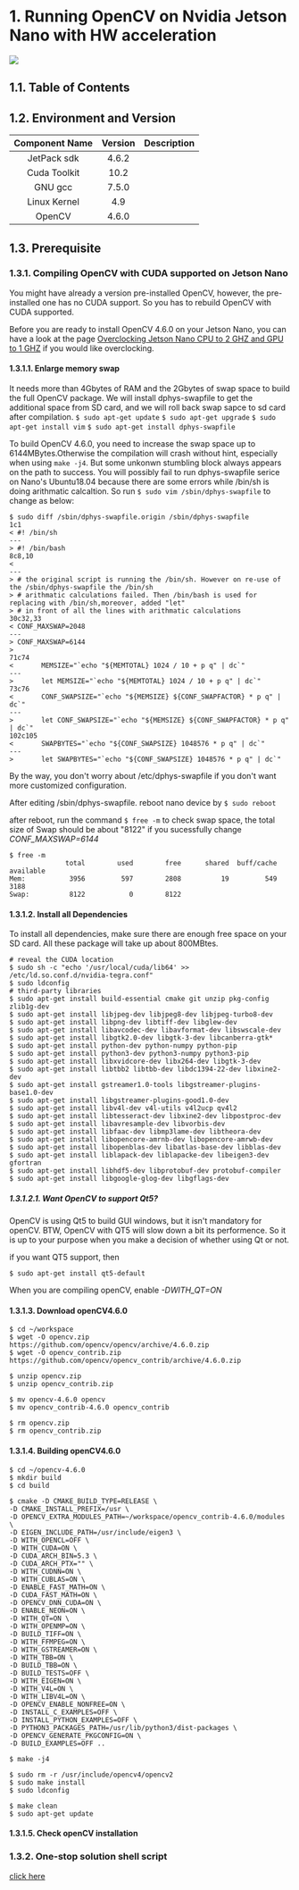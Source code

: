 # 1. Running OpenCV on Nvidia Jetson Nano with HW acceleration
![](../../../asset/opencv/img/openCV_logo.png)
## 1.1. Table of Contents


<!-- @import "[TOC]" {cmd="toc" depthFrom=1 depthTo=6 orderedList=false} -->




## 1.2. Environment and Version

| Component Name  | Version  | Description |
| :------------: |:---------------:| :-----:|
| JetPack sdk  | 4.6.2 |  |
| Cuda Toolkit     | 10.2        |   |
| GNU gcc | 7.5.0        |    |
| Linux Kernel     | 4.9        |  |
| OpenCV | 4.6.0        |    |


## 1.3. Prerequisite
### 1.3.1. Compiling OpenCV with CUDA supported on Jetson Nano 

You might have already a version pre-installed OpenCV, however, the pre-installed one has no CUDA support. So you has to rebuild OpenCV with CUDA supported.

Before you are ready to install OpenCV 4.6.0 on your Jetson Nano, you can have a look at the page [Overclocking Jetson Nano CPU to 2 GHZ and GPU to 1 GHZ](https://qengineering.eu/overclocking-the-jetson-nano.html) if you would like overclocking.

#### 1.3.1.1. Enlarge memory swap

It needs more than 4Gbytes of RAM and the 2Gbytes of swap space to build the full OpenCV package. We will install dphys-swapfile to get the additional space from SD card, and we will roll back swap sapce to sd card after compilation.
`$ sudo apt-get update`
`$ sudo apt-get upgrade`
`$ sudo apt-get install vim`
`$ sudo apt-get install dphys-swapfile`

To build OpenCV 4.6.0, you need to increase the swap space up to 6144MBytes.Otherwise the compilation will crash without hint, especially when using `make -j4`.
But some unkonwn stumbling block always appears on the path to success. You will possibly fail to run dphys-swapfile serice on Nano's Ubuntu18.04 because there are some errors while /bin/sh is doing arithmatic calcaltion. So run `$ sudo vim /sbin/dphys-swapfile` to change as below:
``` shell
$ sudo diff /sbin/dphys-swapfile.origin /sbin/dphys-swapfile
1c1
< #! /bin/sh
---
> #! /bin/bash
8c8,10
<
---
> # the original script is running the /bin/sh. However on re-use of the /sbin/dphys-swapfile the /bin/sh
> # arithmatic calculations failed. Then /bin/bash is used for replacing with /bin/sh,moreover, added "let"
> # in front of all the lines with arithmatic calculations
30c32,33
< CONF_MAXSWAP=2048
---
> CONF_MAXSWAP=6144
>
71c74
<       MEMSIZE="`echo "${MEMTOTAL} 1024 / 10 + p q" | dc`"
---
>       let MEMSIZE="`echo "${MEMTOTAL} 1024 / 10 + p q" | dc`"
73c76
<       CONF_SWAPSIZE="`echo "${MEMSIZE} ${CONF_SWAPFACTOR} * p q" | dc`"
---
>       let CONF_SWAPSIZE="`echo "${MEMSIZE} ${CONF_SWAPFACTOR} * p q" | dc`"
102c105
<       SWAPBYTES="`echo "${CONF_SWAPSIZE} 1048576 * p q" | dc`"
---
>       let SWAPBYTES="`echo "${CONF_SWAPSIZE} 1048576 * p q" | dc`"

```
By the way, you don't worry about /etc/dphys-swapfile if you don't want more customized configuration.

After editing /sbin/dphys-swapfile. reboot nano device by  `$ sudo reboot`

after reboot, run the command `$ free -m` to check swap space, the total size of Swap should be about "8122" if you sucessfully change *CONF_MAXSWAP=6144* 

``` shell
$ free -m
              total        used        free      shared  buff/cache   available
Mem:           3956         597        2808          19         549        3188
Swap:          8122           0        8122

```

#### 1.3.1.2. Install all Dependencies

To install all dependencies, make sure there are enough free space on your SD card. All these package will take up about 800MBtes. 

``` shell
# reveal the CUDA location
$ sudo sh -c "echo '/usr/local/cuda/lib64' >> /etc/ld.so.conf.d/nvidia-tegra.conf"
$ sudo ldconfig
# third-party libraries
$ sudo apt-get install build-essential cmake git unzip pkg-config zlib1g-dev
$ sudo apt-get install libjpeg-dev libjpeg8-dev libjpeg-turbo8-dev
$ sudo apt-get install libpng-dev libtiff-dev libglew-dev
$ sudo apt-get install libavcodec-dev libavformat-dev libswscale-dev
$ sudo apt-get install libgtk2.0-dev libgtk-3-dev libcanberra-gtk*
$ sudo apt-get install python-dev python-numpy python-pip
$ sudo apt-get install python3-dev python3-numpy python3-pip
$ sudo apt-get install libxvidcore-dev libx264-dev libgtk-3-dev
$ sudo apt-get install libtbb2 libtbb-dev libdc1394-22-dev libxine2-dev
$ sudo apt-get install gstreamer1.0-tools libgstreamer-plugins-base1.0-dev
$ sudo apt-get install libgstreamer-plugins-good1.0-dev
$ sudo apt-get install libv4l-dev v4l-utils v4l2ucp qv4l2
$ sudo apt-get install libtesseract-dev libxine2-dev libpostproc-dev
$ sudo apt-get install libavresample-dev libvorbis-dev
$ sudo apt-get install libfaac-dev libmp3lame-dev libtheora-dev
$ sudo apt-get install libopencore-amrnb-dev libopencore-amrwb-dev
$ sudo apt-get install libopenblas-dev libatlas-base-dev libblas-dev
$ sudo apt-get install liblapack-dev liblapacke-dev libeigen3-dev gfortran
$ sudo apt-get install libhdf5-dev libprotobuf-dev protobuf-compiler
$ sudo apt-get install libgoogle-glog-dev libgflags-dev
```
##### 1.3.1.2.1. Want OpenCV to support Qt5?

OpenCV is using Qt5 to build GUI windows, but it isn't  mandatory for openCV. BTW, OpenCV with QT5 will slow down a bit its performence. So it is up to your purpose when you make a decision of whether using Qt or not.

if you want QT5 support, then
``` shell
$ sudo apt-get install qt5-default
```
When you are compiling openCV, enable *-DWITH_QT=ON*

#### 1.3.1.3. Download openCV4.6.0
``` shell
$ cd ~/workspace
$ wget -O opencv.zip https://github.com/opencv/opencv/archive/4.6.0.zip
$ wget -O opencv_contrib.zip https://github.com/opencv/opencv_contrib/archive/4.6.0.zip

$ unzip opencv.zip
$ unzip opencv_contrib.zip

$ mv opencv-4.6.0 opencv
$ mv opencv_contrib-4.6.0 opencv_contrib

$ rm opencv.zip
$ rm opencv_contrib.zip
```

#### 1.3.1.4. Building openCV4.6.0
``` shell
$ cd ~/opencv-4.6.0
$ mkdir build
$ cd build

$ cmake -D CMAKE_BUILD_TYPE=RELEASE \
-D CMAKE_INSTALL_PREFIX=/usr \
-D OPENCV_EXTRA_MODULES_PATH=~/workspace/opencv_contrib-4.6.0/modules \
-D EIGEN_INCLUDE_PATH=/usr/include/eigen3 \
-D WITH_OPENCL=OFF \
-D WITH_CUDA=ON \
-D CUDA_ARCH_BIN=5.3 \
-D CUDA_ARCH_PTX="" \
-D WITH_CUDNN=ON \
-D WITH_CUBLAS=ON \
-D ENABLE_FAST_MATH=ON \
-D CUDA_FAST_MATH=ON \
-D OPENCV_DNN_CUDA=ON \
-D ENABLE_NEON=ON \
-D WITH_QT=ON \
-D WITH_OPENMP=ON \
-D BUILD_TIFF=ON \
-D WITH_FFMPEG=ON \
-D WITH_GSTREAMER=ON \
-D WITH_TBB=ON \
-D BUILD_TBB=ON \
-D BUILD_TESTS=OFF \
-D WITH_EIGEN=ON \
-D WITH_V4L=ON \
-D WITH_LIBV4L=ON \
-D OPENCV_ENABLE_NONFREE=ON \
-D INSTALL_C_EXAMPLES=OFF \
-D INSTALL_PYTHON_EXAMPLES=OFF \
-D PYTHON3_PACKAGES_PATH=/usr/lib/python3/dist-packages \
-D OPENCV_GENERATE_PKGCONFIG=ON \
-D BUILD_EXAMPLES=OFF ..

$ make -j4

$ sudo rm -r /usr/include/opencv4/opencv2
$ sudo make install
$ sudo ldconfig

$ make clean
$ sudo apt-get update

```
#### 1.3.1.5. Check openCV installation

### 1.3.2. One-stop solution shell script

[click here](../../../code/script/install-opencv-4.6.0.sh)